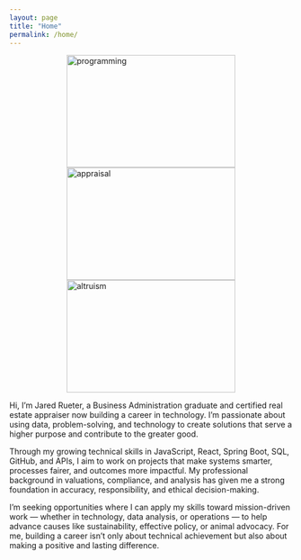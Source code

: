 ```yaml
---
layout: page
title: "Home"
permalink: /home/
---
```


<div style="display: flex; justify-content: space-evenly; align-items: center; flex-wrap: wrap;">
  <img src="https://github.com/user-attachments/assets/738e83f7-69db-4eeb-a746-dbd60decaacc" alt="programming" style="width: 300px; height: 200px;" />
  <img src="https://github.com/user-attachments/assets/7f1e8153-f26c-4fbc-9722-893d38d52da0" alt="appraisal" style="width: 300px; height: 200px;" />
  <img src="https://github.com/user-attachments/assets/5aadb847-e3cd-4cb8-94ff-e8c9ce40a9e8" alt="altruism" style="width: 300px; height: 200px;" />
</div>

Hi, I’m Jared Rueter, a Business Administration graduate and certified real estate appraiser now building a career in technology. I’m passionate about using data, problem-solving, and technology to create solutions that serve a higher purpose and contribute to the greater good.

Through my growing technical skills in JavaScript, React, Spring Boot, SQL, GitHub, and APIs, I aim to work on projects that make systems smarter, processes fairer, and outcomes more impactful. My professional background in valuations, compliance, and analysis has given me a strong foundation in accuracy, responsibility, and ethical decision-making.

I’m seeking opportunities where I can apply my skills toward mission-driven work — whether in technology, data analysis, or operations — to help advance causes like sustainability, effective policy, or animal advocacy. For me, building a career isn’t only about technical achievement but also about making a positive and lasting difference.

